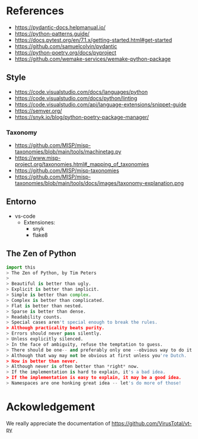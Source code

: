 
# References

- https://pydantic-docs.helpmanual.io/
- https://python-patterns.guide/
- https://docs.pytest.org/en/7.1.x/getting-started.html#get-started
- https://github.com/samuelcolvin/pydantic
- https://python-poetry.org/docs/pyproject
- https://github.com/wemake-services/wemake-python-package

## Style

- https://code.visualstudio.com/docs/languages/python
- https://code.visualstudio.com/docs/python/linting
- https://code.visualstudio.com/api/language-extensions/snippet-guide
- https://semver.org/
- https://snyk.io/blog/python-poetry-package-manager/

### Taxonomy

- https://github.com/MISP/misp-taxonomies/blob/main/tools/machinetag.py
- https://www.misp-project.org/taxonomies.html#_mapping_of_taxonomies
- https://github.com/MISP/misp-taxonomies
- https://github.com/MISP/misp-taxonomies/blob/main/tools/docs/images/taxonomy-explanation.png

## Entorno

- vs-code
    - Extensiones:
        - snyk
        - flake8

## The Zen of Python

```python
import this
> The Zen of Python, by Tim Peters
> 
> Beautiful is better than ugly.
> Explicit is better than implicit.
> Simple is better than complex.
> Complex is better than complicated.
> Flat is better than nested.
> Sparse is better than dense.
> Readability counts.
> Special cases aren't special enough to break the rules.
> Although practicality beats purity.
> Errors should never pass silently.
> Unless explicitly silenced.
> In the face of ambiguity, refuse the temptation to guess.
> There should be one-- and preferably only one --obvious way to do it.
> Although that way may not be obvious at first unless you're Dutch.
> Now is better than never.
> Although never is often better than *right* now.
> If the implementation is hard to explain, it's a bad idea.
> If the implementation is easy to explain, it may be a good idea.
> Namespaces are one honking great idea -- let's do more of those!
```

# Ackowledgement

We really appreciate the documentation of https://github.com/VirusTotal/vt-py
